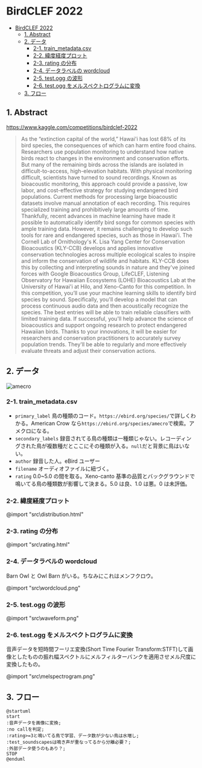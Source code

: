 # BirdCLEF 2022

- [BirdCLEF 2022](#birdclef-2022)
  - [1. Abstract](#1-abstract)
  - [2. データ](#2-データ)
    - [2-1. train_metadata.csv](#2-1-train_metadatacsv)
    - [2-2. 緯度経度プロット](#2-2-緯度経度プロット)
    - [2-3. rating の分布](#2-3-rating-の分布)
    - [2-4. データラベルの wordcloud](#2-4-データラベルの-wordcloud)
    - [2-5. test.ogg の波形](#2-5-testogg-の波形)
    - [2-6. test.ogg をメルスペクトログラムに変換](#2-6-testogg-をメルスペクトログラムに変換)
  - [3. フロー](#3-フロー)

## 1. Abstract

https://www.kaggle.com/competitions/birdclef-2022

> As the “extinction capital of the world,” Hawai'i has lost 68% of its bird species, the consequences of which can harm entire food chains. Researchers use population monitoring to understand how native birds react to changes in the environment and conservation efforts. But many of the remaining birds across the islands are isolated in difficult-to-access, high-elevation habitats. With physical monitoring difficult, scientists have turned to sound recordings. Known as bioacoustic monitoring, this approach could provide a passive, low labor, and cost-effective strategy for studying endangered bird populations.
> Current methods for processing large bioacoustic datasets involve manual annotation of each recording. This requires specialized training and prohibitively large amounts of time. Thankfully, recent advances in machine learning have made it possible to automatically identify bird songs for common species with ample training data. However, it remains challenging to develop such tools for rare and endangered species, such as those in Hawai'i.
> The Cornell Lab of Ornithology's K. Lisa Yang Center for Conservation Bioacoustics (KLY-CCB) develops and applies innovative conservation technologies across multiple ecological scales to inspire and inform the conservation of wildlife and habitats. KLY-CCB does this by collecting and interpreting sounds in nature and they've joined forces with Google Bioacoustics Group, LifeCLEF, Listening Observatory for Hawaiian Ecosystems (LOHE) Bioacoustics Lab at the University of Hawai'i at Hilo, and Xeno-Canto for this competition.
> In this competition, you’ll use your machine learning skills to identify bird species by sound. Specifically, you'll develop a model that can process continuous audio data and then acoustically recognize the species. The best entries will be able to train reliable classifiers with limited training data.
> If successful, you'll help advance the science of bioacoustics and support ongoing research to protect endangered Hawaiian birds. Thanks to your innovations, it will be easier for researchers and conservation practitioners to accurately survey population trends. They'll be able to regularly and more effectively evaluate threats and adjust their conservation actions.

<div style="page-break-before:always"></div>

## 2. データ

![amecro](https://cdn.download.ams.birds.cornell.edu/api/v1/asset/59858041/1200 "amecro")

### 2-1. train_metadata.csv

-   `primary_label`
    鳥の種類のコード。`https://ebird.org/species/`で詳しくわかる。American Crow なら`https://ebird.org/species/amecro`で検索。アメクロになる。
-   `secondary_labels`
    録音されてる鳥の種類は一種類じゃない。レコーディングされた鳥が複数種だとここにその種類が入る。`null`だと背景に鳥はいない。
-   `author`
    録音した人。eBird ユーザー
-   `filename`
    オーディオファイルに紐づく。
-   `rating`
    0.0~5.0 の間を取る。Xeno-canto 基準の品質とバックグラウンドで鳴いてる鳥の種類数が影響して決まる。5.0 は良、1.0 は悪。0 は未評価。

<div style="page-break-before:always"></div>

### 2-2. 緯度経度プロット

@import "src\distribution.html"

### 2-3. rating の分布

@import "src\rating.html"

<div style="page-break-before:always"></div>

### 2-4. データラベルの wordcloud

Barn Owl と Owl Barn がいる。ちなみにこれはメンフクロウ。

@import "src\wordcloud.png"

### 2-5. test.ogg の波形

@import "src\waveform.png"

### 2-6. test.ogg をメルスペクトログラムに変換

音声データを短時間フーリエ変換(Short Time Fourier Transform:STFT)して画像としたものの振れ幅スペクトルにメルフィルターバンクを適用させメル尺度に変換したもの。

@import "src\melspectrogram.png"

## 3. フロー

```plantuml
@startuml
start
:音声データを画像に変換;
:no callを判定;
:rating>=3と鳴いてる鳥で学習、データ数が少ない鳥は水増し;
:test_soundscapesは鳴き声が重なってるから分離必要？;
:外部データ使うのもあり？;
STOP
@enduml
```
